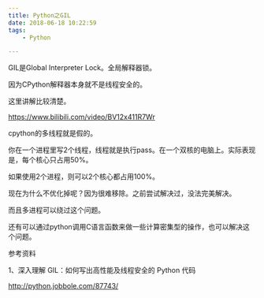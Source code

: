 ```yaml
---
title: Python之GIL
date: 2018-06-18 10:22:59
tags:
	- Python

---
```




GIL是Global Interpreter Lock。全局解释器锁。

因为CPython解释器本身就不是线程安全的。

这里讲解比较清楚。

https://www.bilibili.com/video/BV12x411R7Wr

cpython的多线程就是假的。

你在一个进程里写2个线程，线程就是执行pass。在一个双核的电脑上。实际表现是，每个核心只占用50%。

如果使用2个进程，则可以2个核心都占用100%。

现在为什么不优化掉呢？因为很难移除。之前尝试解决过，没法完美解决。

而且多进程可以绕过这个问题。

还有可以通过python调用C语言函数来做一些计算密集型的操作，也可以解决这个问题。





参考资料

1、深入理解 GIL：如何写出高性能及线程安全的 Python 代码

http://python.jobbole.com/87743/